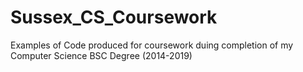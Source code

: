 # Sussex_CS_Coursework
Examples of Code produced for coursework duing completion of my Computer Science BSC Degree (2014-2019)
